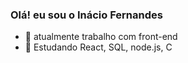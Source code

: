 ### Olá! eu sou o Inácio Fernandes



- 🔭 atualmente trabalho com front-end
- 🌱 Estudando React, SQL, node.js, C


